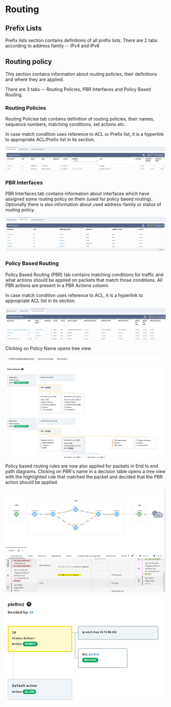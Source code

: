 # Routing

## Prefix Lists

Prefix lists section contains definitions of all prefix lists. There are 2 tabs according to address family -- IPv4 and IPv6

## Routing policy

This section contains information about routing policies, their definitions and where they are applied.

There are 3 tabs -- Routing Policies, PBR Interfaces and Policy Based Routing.

### Routing Policies

Routing Policies tab contains definition of routing policies, their names, sequence numbers, matching conditions, set actions etc.

In case match condition uses reference to ACL or Prefix list, it is a hyperlink to appropriate ACL/Prefix list in its section.

![Routing Policies](routing/routingPolicy/routingPolicies.png)

### PBR Interfaces

PBR Interfaces tab contains information about interfaces which have assigned some routing policy on them (used for policy based routing). Optionally there is also information about used address-family or status of routing policy.

![PBR Interfaces](routing/routingPolicy/pbrInterfaces.png)

### Policy Based Routing

Policy Based Routing (PBR) tab contains matching conditions for traffic and what actions should be applied on packets that match those conditions. All PBR actions are present in a PBR Actions column.

In case match condition uses reference to ACL, it is a hyperlink to appropriate ACL list in its section.

![Policy Based Routing](routing/routingPolicy/policyBasedRouting.png)

Clicking on Policy Name opens tree view.

![PBR Tree](routing/routingPolicy/pbrTree.png)

Policy based routing rules are now also applied for packets in End to end path diagrams. Clicking on PBR's name in a decision table opens a tree view with the highlighted rule that matched the packet and decided that the PBR action should be applied.

![PBR Decision Table](routing/routingPolicy/pbrDecisionTable.png)

![PBR Decision Tree](routing/routingPolicy/pbrDecisionTree.png)
